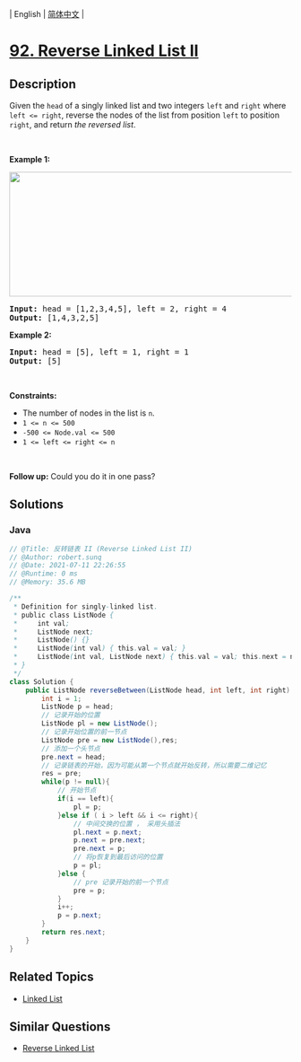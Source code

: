 
| English | [简体中文](README.md) |

# [92. Reverse Linked List II](https://leetcode.cn//problems/reverse-linked-list-ii/)

## Description

<p>Given the <code>head</code> of a singly linked list and two integers <code>left</code> and <code>right</code> where <code>left &lt;= right</code>, reverse the nodes of the list from position <code>left</code> to position <code>right</code>, and return <em>the reversed list</em>.</p>

<p>&nbsp;</p>
<p><strong class="example">Example 1:</strong></p>
<img alt="" src="https://assets.leetcode.com/uploads/2021/02/19/rev2ex2.jpg" style="width: 542px; height: 222px;" />
<pre>
<strong>Input:</strong> head = [1,2,3,4,5], left = 2, right = 4
<strong>Output:</strong> [1,4,3,2,5]
</pre>

<p><strong class="example">Example 2:</strong></p>

<pre>
<strong>Input:</strong> head = [5], left = 1, right = 1
<strong>Output:</strong> [5]
</pre>

<p>&nbsp;</p>
<p><strong>Constraints:</strong></p>

<ul>
	<li>The number of nodes in the list is <code>n</code>.</li>
	<li><code>1 &lt;= n &lt;= 500</code></li>
	<li><code>-500 &lt;= Node.val &lt;= 500</code></li>
	<li><code>1 &lt;= left &lt;= right &lt;= n</code></li>
</ul>

<p>&nbsp;</p>
<strong>Follow up:</strong> Could you do it in one pass?

## Solutions


### Java

```Java
// @Title: 反转链表 II (Reverse Linked List II)
// @Author: robert.sunq
// @Date: 2021-07-11 22:26:55
// @Runtime: 0 ms
// @Memory: 35.6 MB

/**
 * Definition for singly-linked list.
 * public class ListNode {
 *     int val;
 *     ListNode next;
 *     ListNode() {}
 *     ListNode(int val) { this.val = val; }
 *     ListNode(int val, ListNode next) { this.val = val; this.next = next; }
 * }
 */
class Solution {
    public ListNode reverseBetween(ListNode head, int left, int right) {
        int i = 1;
        ListNode p = head;
        // 记录开始的位置
        ListNode pl = new ListNode();
        // 记录开始位置的前一节点
        ListNode pre = new ListNode(),res;
        // 添加一个头节点
        pre.next = head;
        // 记录链表的开始，因为可能从第一个节点就开始反转，所以需要二维记忆
        res = pre;
        while(p != null){
            // 开始节点
            if(i == left){
                pl = p;
            }else if ( i > left && i <= right){
                // 中间交换的位置 ， 采用头插法
                pl.next = p.next;
                p.next = pre.next;
                pre.next = p;
                // 将p恢复到最后访问的位置
                p = pl;
            }else {
                // pre 记录开始的前一个节点
                pre = p;
            }
            i++;
            p = p.next;
        }
        return res.next;
    }
}
```



## Related Topics

- [Linked List](https://leetcode.cn//tag/linked-list)

## Similar Questions

- [Reverse Linked List](../reverse-linked-list/README_EN.md)

